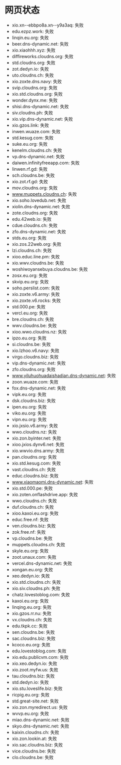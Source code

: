 # 网页状态
- xio.xn--ebbpo8a.xn--y9a3aq: 失败
- edu.ezpz.work: 失败
- linqin.eu.org: 失败
- beer.dns-dynamic.net: 失败
- xio.xiaohhh.xyz: 失败
- diffireworks.cloudns.org: 失败
- std.cloudns.org: 失败
- zot.dedyn.io: 失败
- uto.cloudns.ch: 失败
- xio.zoxte.dns.navy: 失败
- svip.cloudns.org: 失败
- xio.std.cloudns.org: 失败
- wonder.dynx.me: 失败
- shisi.dns-dynamic.net: 失败
- siv.cloudns.ph: 失败
- xio.vip.dns-dynamic.net: 失败
- xio.gzos.link: 失败
- inwen.wuaze.com: 失败
- std.kesug.com: 失败
- suke.eu.org: 失败
- kenelm.cloudns.ch: 失败
- vp.dns-dynamic.net: 失败
- daiwen.infinityfreeapp.com: 失败
- linwen.rf.gd: 失败
- sch.cloudns.be: 失败
- xio.zot.rf.gd: 失败
- mov.cloudns.org: 失败
- www.muppets.cloudns.ch: 失败
- xio.soho.lovedub.net: 失败
- xiolin.dns-dynamic.net: 失败
- zote.cloudns.org: 失败
- edu.42web.io: 失败
- cdue.cloudns.ch: 失败
- zfo.dns-dynamic.net: 失败
- stds.eu.org: 失败
- xio.zos.22web.org: 失败
- lzi.cloudns.ch: 失败
- xioo.educ.line.pm: 失败
- xio.wwv.cloudns.be: 失败
- woshiwoyansebuya.cloudns.be: 失败
- zosx.eu.org: 失败
- skvip.eu.org: 失败
- soho.perslist.com: 失败
- xio.zoxte.v6.army: 失败
- xio.zoxte.v6.rocks: 失败
- std.000.pe: 失败
- vercl.eu.org: 失败
- bre.cloudns.ch: 失败
- wwv.cloudns.be: 失败
- xioo.wwo.cloudns.nz: 失败
- ipzo.eu.org: 失败
- si.cloudns.be: 失败
- xio.lzhoo.v6.navy: 失败
- virgo.cloudns.biz: 失败
- vip.dns-dynamic.net: 失败
- zfo.cloudns.org: 失败
- www.yiluhuohuadaishadian.dns-dynamic.net: 失败
- zoon.wuaze.com: 失败
- fox.dns-dynamic.net: 失败
- vipk.eu.org: 失败
- dsk.cloudns.biz: 失败
- ipen.eu.org: 失败
- viko.eu.org: 失败
- vipn.eu.org: 失败
- xio.jxsio.v6.army: 失败
- wwo.cloudns.nz: 失败
- xio.zon.byinter.net: 失败
- xioo.jxios.dynv6.net: 失败
- xio.wwvio.dns.army: 失败
- pan.cloudns.org: 失败
- xio.std.kesug.com: 失败
- vast.cloudns.ch: 失败
- educ.cloudns.biz: 失败
- www.xiaomaomi.dns-dynamic.net: 失败
- xio.std.000.pe: 失败
- xio.zoten.onflashdrive.app: 失败
- wwo.cloudns.ch: 失败
- duf.cloudns.ch: 失败
- xioo.kaxoi.eu.org: 失败
- educ.free.nf: 失败
- ven.cloudns.biz: 失败
- zok.free.nf: 失败
- vp.cloudns.be: 失败
- muppets.cloudns.ch: 失败
- skyle.eu.org: 失败
- zoot.unaux.com: 失败
- vercel.dns-dynamic.net: 失败
- xongan.eu.org: 失败
- xeo.dedyn.io: 失败
- xio.std.cloudns.ch: 失败
- xio.siv.cloudns.ph: 失败
- chatz.lovestoblog.com: 失败
- kaxoi.eu.org: 失败
- linqing.eu.org: 失败
- xio.gzos.rr.nu: 失败
- vx.cloudns.ch: 失败
- edu.tkpk.cc: 失败
- sen.cloudns.be: 失败
- sac.cloudns.biz: 失败
- kcoco.eu.org: 失败
- edu.lovestoblog.com: 失败
- xio.edu.publicvm.com: 失败
- xio.xeo.dedyn.io: 失败
- xio.zoot.myfw.us: 失败
- tau.cloudns.biz: 失败
- std.dedyn.io: 失败
- xio.stu.loveslife.biz: 失败
- ricpig.eu.org: 失败
- std.great-site.net: 失败
- xio.zon.myredirect.us: 失败
- wvvp.eu.org: 失败
- miao.dns-dynamic.net: 失败
- skyo.dns-dynamic.net: 失败
- kaixin.cloudns.ch: 失败
- xio.zon.lookin.at: 失败
- xio.sac.cloudns.biz: 失败
- vice.cloudns.be: 失败
- clo.cloudns.be: 失败

